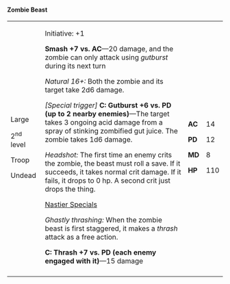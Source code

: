 #### Zombie Beast

<table>
<colgroup>
<col style="width: 16%" />
<col style="width: 71%" />
<col style="width: 5%" />
<col style="width: 6%" />
</colgroup>
<tbody>
<tr class="odd">
<td><p>Large</p>
<p>2<sup>nd</sup> level</p>
<p>Troop</p>
<p>Undead</p></td>
<td><p>Initiative: +1</p>
<p><strong>Smash +7 vs. AC</strong>—20 damage, and the zombie can only
attack using <em>gutburst</em> during its next turn</p>
<p><em>Natural 16+:</em> Both the zombie and its target take 2d6
damage.</p>
<p><em>[Special trigger]</em> <strong>C: Gutburst +6 vs. PD (up to 2
nearby enemies)</strong>—The target takes 3 ongoing acid damage from a
spray of stinking zombified gut juice. The zombie takes 1d6 damage.</p>
<p><em>Headshot:</em> The first time an enemy crits the zombie, the
beast must roll a save. If it succeeds, it takes normal crit damage. If
it fails, it drops to 0 hp. A second crit just drops the thing.</p>
<p><u>Nastier Specials</u></p>
<p><em>Ghastly thrashing:</em> When the zombie beast is first staggered,
it makes a <em>thrash</em> attack as a free action.</p>
<p><strong>C: Thrash +7 vs. PD (each enemy engaged with it)</strong>—15
damage</p></td>
<td><p><strong>AC</strong></p>
<p><strong>PD</strong></p>
<p><strong>MD</strong></p>
<p><strong>HP</strong></p></td>
<td><p>14</p>
<p>12</p>
<p>8</p>
<p>110</p></td>
</tr>
<tr class="even">
<td></td>
<td></td>
<td></td>
<td></td>
</tr>
</tbody>
</table>

